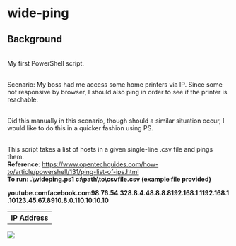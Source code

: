 # wide-ping

## Background

</br> My first PowerShell script. 
 
</br> Scenario: My boss had me access some home printers via IP. Since some not responsive by browser, I should also ping in order to see if the printer is reachable. 

</br> Did this manually in this scenario, though should a similar situation occur, I would
like to do this in a quicker fashion using PS.

</br> This script takes a list of hosts in a given single-line .csv file and pings them.
</br> <b>Reference</b>: https://www.opentechguides.com/how-to/article/powershell/131/ping-list-of-ips.html
</br><b>To run: .\wideping.ps1 c:\path\to\csvfile.csv (example file provided)
 
<p>
 <table style="width:100%">
   <tr>
    <th>IP Address</th>
   </tr>
   <tr>
    <tr>youtube.com</tr>
    <tr>facebook.com</tr>
    <tr>98.76.54.32</tr>
    <tr>8.8.4.4</tr>
    <tr>8.8.8.8</tr>
    <tr>192.168.1.1</tr>
    <tr>192.168.1.10</tr>
    <tr>123.45.67.89</tr>
    <tr>10.8.0.1</tr>
    <tr>10.10.10.10</tr>
  </tr>
</table>
<img src="https://hosting.photobucket.com/images/i/trillz3/psdemo.PNG?width=1920&height=1080&fit=bounds"></img>
</p>
 
 










 

